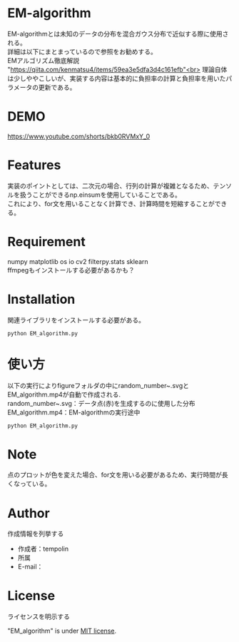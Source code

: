 # EM-algorithm
EM-algorithmとは未知のデータの分布を混合ガウス分布で近似する際に使用される。 <br>
詳細は以下にまとまっているので参照をお勧めする。  <br>
EMアルゴリズム徹底解説 "https://qiita.com/kenmatsu4/items/59ea3e5dfa3d4c161efb"<br>
理論自体は少しややこしいが、実装する内容は基本的に負担率の計算と負担率を用いたパラメータの更新である。  <br>

# DEMO

https://www.youtube.com/shorts/bkb0RVMxY_0



# Features

実装のポイントとしては、二次元の場合、行列の計算が複雑となるため、テンソルを扱うことができるnp.einsumを使用していることである。  <br>
これにより、for文を用いることなく計算でき、計算時間を短縮することができる。  

# Requirement

numpy
matplotlib
os
io
cv2
filterpy.stats
sklearn<br>
ffmpegもインストールする必要があるかも？

# Installation
関連ライブラリをインストールする必要がある。

```bash
python EM_algorithm.py
```

# 使い方

以下の実行によりfigureフォルダの中にrandom_number~.svgとEM_algorithm.mp4が自動で作成される.<br>
random_number~.svg：データ点(赤)を生成するのに使用した分布<br>
EM_algorithm.mp4：EM-algorithmの実行途中

```bash
python EM_algorithm.py
```

# Note
点のプロットが色を変えた場合、for文を用いる必要があるため、実行時間が長くなっている。



# Author

作成情報を列挙する

* 作成者：tempolin
* 所属
* E-mail：

# License
ライセンスを明示する

"EM_algorithm" is under [MIT license](https://en.wikipedia.org/wiki/MIT_License).


